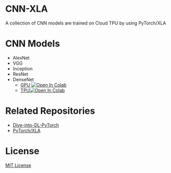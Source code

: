 # CNN-XLA
A collection of CNN models are trained on Cloud TPU by using PyTorch/XLA

# CNN Models

- AlexNet
- VGG
- Inception
- ResNet
- DenseNet
    - [GPU](notebooks/DenseNet-CIFAR-GPU.ipynb) [![Open In Colab](https://colab.research.google.com/assets/colab-badge.svg)](https://colab.research.google.com/github/fengredrum/cnn-xla/blob/master/notebooks/DenseNet.ipynb)
    - [TPU](notebooks/DenseNet-CIFAR-TPU.ipynb)[![Open In Colab](https://colab.research.google.com/assets/colab-badge.svg)](https://colab.research.google.com/github/fengredrum/cnn-xla/blob/master/notebooks/DenseNet-CIFAR-TPU.ipynb)

# Related Repositories

- [Dive-into-DL-PyTorch](https://github.com/ShusenTang/Dive-into-DL-PyTorch)
- [PyTorch/XLA](https://github.com/pytorch/xla)

# License

[MIT License](LICENSE)
